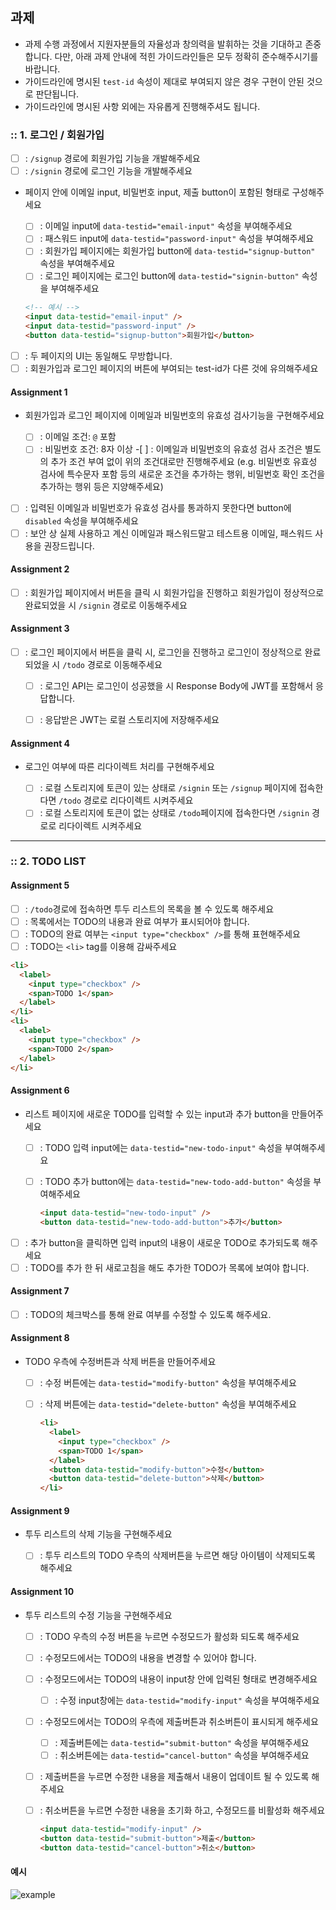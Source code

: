 ## 과제

- 과제 수행 과정에서 지원자분들의 자율성과 창의력을 발휘하는 것을 기대하고 존중합니다. 다만, 아래 과제 안내에 적힌 가이드라인들은 모두 정확히 준수해주시기를 바랍니다.
- 가이드라인에 명시된 `test-id` 속성이 제대로 부여되지 않은 경우 구현이 안된 것으로 판단됩니다.
- 가이드라인에 명시된 사항 외에는 자유롭게 진행해주셔도 됩니다.

### :: 1. 로그인 / 회원가입

- [ ] : `/signup` 경로에 회원가입 기능을 개발해주세요
- [ ] : `/signin` 경로에 로그인 기능을 개발해주세요
- 페이지 안에 이메일 input, 비밀번호 input, 제출 button이 포함된 형태로 구성해주세요

  - [ ] : 이메일 input에 `data-testid="email-input"` 속성을 부여해주세요
  - [ ] : 패스워드 input에 `data-testid="password-input"` 속성을 부여해주세요
  - [ ] : 회원가입 페이지에는 회원가입 button에 `data-testid="signup-button"` 속성을 부여해주세요
  - [ ] : 로그인 페이지에는 로그인 button에 `data-testid="signin-button"` 속성을 부여해주세요

  ```html
  <!-- 예시 -->
  <input data-testid="email-input" />
  <input data-testid="password-input" />
  <button data-testid="signup-button">회원가입</button>
  ```

- [ ] : 두 페이지의 UI는 동일해도 무방합니다.
- [ ] : 회원가입과 로그인 페이지의 버튼에 부여되는 test-id가 다른 것에 유의해주세요

#### Assignment 1

- 회원가입과 로그인 페이지에 이메일과 비밀번호의 유효성 검사기능을 구현해주세요

  - [ ] : 이메일 조건: `@` 포함
  - [ ] : 비밀번호 조건: 8자 이상 -[ ] : 이메일과 비밀번호의 유효성 검사 조건은 별도의 추가 조건 부여 없이 위의 조건대로만 진행해주세요 (e.g. 비밀번호 유효성 검사에 특수문자 포함 등의 새로운 조건을 추가하는 행위, 비밀번호 확인 조건을 추가하는 행위 등은 지양해주세요)

- [ ] : 입력된 이메일과 비밀번호가 유효성 검사를 통과하지 못한다면 button에 `disabled` 속성을 부여해주세요
- [ ] : 보안 상 실제 사용하고 계신 이메일과 패스워드말고 테스트용 이메일, 패스워드 사용을 권장드립니다.

#### Assignment 2

- [ ] : 회원가입 페이지에서 버튼을 클릭 시 회원가입을 진행하고 회원가입이 정상적으로 완료되었을 시 `/signin` 경로로 이동해주세요

#### Assignment 3

- [ ] : 로그인 페이지에서 버튼을 클릭 시, 로그인을 진행하고 로그인이 정상적으로 완료되었을 시 `/todo` 경로로 이동해주세요

  -[ ] : 로그인 API는 로그인이 성공했을 시 Response Body에 JWT를 포함해서 응답합니다.

  - [ ] : 응답받은 JWT는 로컬 스토리지에 저장해주세요

#### Assignment 4

- 로그인 여부에 따른 리다이렉트 처리를 구현해주세요

  - [ ] : 로컬 스토리지에 토큰이 있는 상태로 `/signin` 또는 `/signup` 페이지에 접속한다면 `/todo` 경로로 리다이렉트 시켜주세요
  - [ ] : 로컬 스토리지에 토큰이 없는 상태로 `/todo`페이지에 접속한다면 `/signin` 경로로 리다이렉트 시켜주세요

---

### :: 2. TODO LIST

#### Assignment 5

- [ ] : `/todo`경로에 접속하면 투두 리스트의 목록을 볼 수 있도록 해주세요
- [ ] : 목록에서는 TODO의 내용과 완료 여부가 표시되어야 합니다.
- [ ] : TODO의 완료 여부는 `<input type="checkbox" />`를 통해 표현해주세요
- [ ] : TODO는 `<li>` tag를 이용해 감싸주세요

```html
<li>
  <label>
    <input type="checkbox" />
    <span>TODO 1</span>
  </label>
</li>
<li>
  <label>
    <input type="checkbox" />
    <span>TODO 2</span>
  </label>
</li>
```

#### Assignment 6

- 리스트 페이지에 새로운 TODO를 입력할 수 있는 input과 추가 button을 만들어주세요

  - [ ] : TODO 입력 input에는 `data-testid="new-todo-input"` 속성을 부여해주세요
  - [ ] : TODO 추가 button에는 `data-testid="new-todo-add-button"` 속성을 부여해주세요

    ```html
    <input data-testid="new-todo-input" />
    <button data-testid="new-todo-add-button">추가</button>
    ```

- [ ] : 추가 button을 클릭하면 입력 input의 내용이 새로운 TODO로 추가되도록 해주세요
- [ ] : TODO를 추가 한 뒤 새로고침을 해도 추가한 TODO가 목록에 보여야 합니다.

#### Assignment 7

- [ ] : TODO의 체크박스를 통해 완료 여부를 수정할 수 있도록 해주세요.

#### Assignment 8

- TODO 우측에 수정버튼과 삭제 버튼을 만들어주세요

  - [ ] : 수정 버튼에는 `data-testid="modify-button"` 속성을 부여해주세요
  - [ ] : 삭제 버튼에는 `data-testid="delete-button"` 속성을 부여해주세요

    ```html
    <li>
      <label>
        <input type="checkbox" />
        <span>TODO 1</span>
      </label>
      <button data-testid="modify-button">수정</button>
      <button data-testid="delete-button">삭제</button>
    </li>
    ```

#### Assignment 9

- 투두 리스트의 삭제 기능을 구현해주세요

  - [ ] : 투두 리스트의 TODO 우측의 삭제버튼을 누르면 해당 아이템이 삭제되도록 해주세요

#### Assignment 10

- 투두 리스트의 수정 기능을 구현해주세요

  - [ ] : TODO 우측의 수정 버튼을 누르면 수정모드가 활성화 되도록 해주세요
  - [ ] : 수정모드에서는 TODO의 내용을 변경할 수 있어야 합니다.
  - [ ] : 수정모드에서는 TODO의 내용이 input창 안에 입력된 형태로 변경해주세요
    - [ ] : 수정 input창에는 `data-testid="modify-input"` 속성을 부여해주세요
  - [ ] : 수정모드에서는 TODO의 우측에 제출버튼과 취소버튼이 표시되게 해주세요
    - [ ] : 제출버튼에는 `data-testid="submit-button"` 속성을 부여해주세요
    - [ ] : 취소버튼에는 `data-testid="cancel-button"` 속성을 부여해주세요
  - [ ] : 제출버튼을 누르면 수정한 내용을 제출해서 내용이 업데이트 될 수 있도록 해주세요
  - [ ] : 취소버튼을 누르면 수정한 내용을 초기화 하고, 수정모드를 비활성화 해주세요

    ```html
    <input data-testid="modify-input" />
    <button data-testid="submit-button">제출</button>
    <button data-testid="cancel-button">취소</button>
    ```

#### 예시

![example](https://user-images.githubusercontent.com/110355087/214471527-bd8037b9-f2dd-4db0-ade0-3d5ce27a6c0c.gif)
